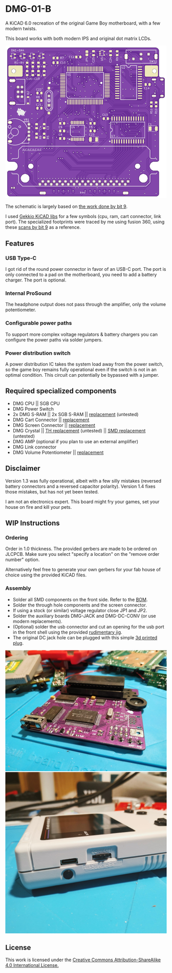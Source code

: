 # DMG-01-B

A KiCAD 6.0 recreation of the original Game Boy motherboard, with a few modern twists.

This board works with both modern IPS and original dot matrix LCDs.

<img src="images/pcb-front.png?raw=true" alt="pcb-front" width="512"/>

The schematic is largely based on [the work done by bit 9](https://chipmusic.org/forums/post/215957/#p215957).

I used [Gekkio KiCAD libs](https://github.com/Gekkio/gekkio-kicad-libs) for a few symbols (cpu, ram, cart connector, link port). The specialized footprints were traced by me using fusion 360, using these [scans by bit 9](https://imgur.com/a/X5qKI) as a reference.

## Features

### USB Type-C

I got rid of the round power connector in favor of an USB-C port. The port is only connected to a pad on the motherboard, you need to add a battery charger. The port is optional.

### Internal ProSound

The headphone output does not pass through the amplifier, only the volume potentiometer.

### Configurable power paths

To support more complex voltage regulators & battery chargers you can configure the power paths via solder jumpers.

### Power distribution switch

A power distribution IC takes the system load away from the power switch, so the game boy remains fully operational even if the switch is not in an optimal condition. This circuit can potentially be bypassed with a jumper.

## Required specialized components

- DMG CPU || SGB CPU
- DMG Power Switch
- 2x DMG S-RAM || 2x SGB S-RAM || [replacement](https://lcsc.com/product-detail/SRAM_Alliance-Memory-AS6C6264-55SCN_C1351073.html) (untested)
- DMG Cart Connector || [replacement](https://www.aliexpress.com/item/1005002719771295.html)
- DMG Screen Connector || [replacement](https://www.aliexpress.com/item/1005004824507106.html)
- DMG Crystal || [TH replacement](https://lcsc.com/product-detail/Crystals_Suzhou-Liming-Elec-49SS-4-194304-20-10-10-B_C718646.html) (untested) || [SMD replacement](https://lcsc.com/product-detail/Crystals_JYJE-S1T41943ZWJAC_C2149317.html) (untested)
- DMG AMP (optional if you plan to use an external amplifier)
- DMG Link connector
- DMG Volume Potentiometer || [replacement](https://www.aliexpress.com/item/32840044311.html)

## Disclaimer

Version 1.3 was fully operational, albeit with a few silly mistakes (reversed battery connectors and a reversed capacitor polarity). Version 1.4 fixes those mistakes, but has not yet been tested.

I am not an electronics expert. This board might fry your games, set your house on fire and kill your pets.

## WIP Instructions

### Ordering

Order in 1.0 thickness. The provided gerbers are made to be ordered on JLCPCB. Make sure you select "specify a location" on the "remove order number" option.

Alternatively feel free to generate your own gerbers for your fab house of choice using the provided KiCAD files.

### Assembly

- Solder all SMD components on the front side. Refer to the [BOM](KiCad/dmg-01-b.csv).
- Solder the through hole components and the screen connector.
- If using a stock (or similar) voltage regulator close JP1 and JP2.
- Solder the auxiliary boards DMG-JACK and DMG-DC-CONV (or use modern replacements).
- (Optional) solder the usb connector and cut an opening for the usb port in the front shell using the provided [rudimentary jig](3d_models/dmg_usbc_jig.stl).
- The original DC jack hole can be plugged with this simple [3d printed plug](3d_models/dmg_dc_plug.stl).

<img src="images/pcb-v1.3.jpg?raw=true" alt="pcb-v1.3" width="512"/>
<img src="images/usb-v1.3.jpg?raw=true" alt="usb-v1.3" width="512"/>

## License

This work is licensed under the [Creative Commons Attribution-ShareAlike 4.0 International License.](http://creativecommons.org/licenses/by-sa/4.0/)
